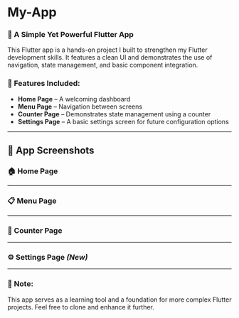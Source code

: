 # My-App

### 🚀 A Simple Yet Powerful Flutter App

This Flutter app is a hands-on project I built to strengthen my Flutter development skills. It features a clean UI and demonstrates the use of navigation, state management, and basic component integration.

### 🧩 Features Included:

- **Home Page** – A welcoming dashboard
- **Menu Page** – Navigation between screens
- **Counter Page** – Demonstrates state management using a counter
- **Settings Page** – A basic settings screen for future configuration options

---

## 📱 App Screenshots

### 🏠 Home Page

<!-- Add Home Page image here -->

---

### 📋 Menu Page

<!-- Add Menu Page image here -->

---

### 🔢 Counter Page

<!-- Add Counter Page image here -->

---

### ⚙️ Settings Page *(New)*

<!-- Add Settings Page image here -->

---

### 📌 Note:

This app serves as a learning tool and a foundation for more complex Flutter projects. Feel free to clone and enhance it further.


